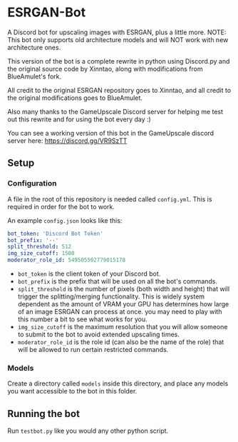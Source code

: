 # ESRGAN-Bot

A Discord bot for upscaling images with ESRGAN, plus a little more. NOTE: This bot only supports old architecture models and will NOT work with new architecture ones.

This version of the bot is a complete rewrite in python using Discord.py and the original source code by Xinntao, along with modifications from BlueAmulet's fork.

All credit to the original ESRGAN repository goes to Xinntao, and all credit to the original modifications goes to BlueAmulet.

Also many thanks to the GameUpscale Discord server for helping me test out this rewrite and for using the bot every day :)

You can see a working version of this bot in the GameUpscale discord server here: https://discord.gg/VR9SzTT

## Setup

### Configuration

A file in the root of this repository is needed called `config.yml`. This is required in order for the bot to work.

An example `config.json` looks like this:

```yml
bot_token: 'Discord Bot Token'
bot_prefix: '--'
split_threshold: 512
img_size_cutoff: 1500
moderator_role_id: 549505502779015178
```

-   `bot_token` is the client token of your Discord bot.
-   `bot_prefix` is the prefix that will be used on all the bot's commands.
-   `split_threshold` is the number of pixels (both width and height) that will trigger the splitting/merging functionality. This is widely system dependent as the amount of VRAM your GPU has determines how large of an image ESRGAN can process at once. you may need to play with this number a bit to see what works for you.
-   `img_size_cutoff` is the maximum resolution that you will allow someone to submit to the bot to avoid extended upscaling times.
-   `moderator_role_id` is the role id (can also be the name of the role) that will be allowed to run certain restricted commands.

### Models

Create a directory called `models` inside this directory, and place any models you want accessible to the bot in this folder.

## Running the bot

Run `testbot.py` like you would any other python script.
